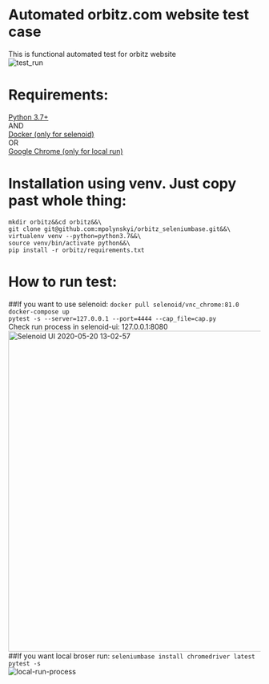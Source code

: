 # Automated orbitz.com website test case
This is functional automated test for orbitz website\
![test_run](https://user-images.githubusercontent.com/12695133/82375829-d4a2d800-9a29-11ea-8f5b-5fdeeb4042b5.gif)
# Requirements:
[Python 3.7+](https://www.python.org/downloads/) \
AND\
[Docker (only for selenoid)](https://www.docker.com/products/docker-desktop) \
OR\
[Google Chrome (only for local run)](https://www.google.ru/intl/ru/chrome)
# Installation using venv. Just copy past whole thing:
`mkdir orbitz&&cd orbitz&&\`  
`git clone git@github.com:mpolynskyi/orbitz_seleniumbase.git&&\`  
`virtualenv venv --python=python3.7&&\`  
`source venv/bin/activate python&&\`  
`pip install -r orbitz/requirements.txt`  
# How to run test:
##If you want to use selenoid:
`docker pull selenoid/vnc_chrome:81.0`\
`docker-compose up`\
`pytest -s --server=127.0.0.1 --port=4444 --cap_file=cap.py `\
Check run process in selenoid-ui: 127.0.0.1:8080
<img width="640" alt="Selenoid UI 2020-05-20 13-02-57" src="https://user-images.githubusercontent.com/12695133/82434401-7a425f80-9a9b-11ea-9d0e-ebfabd6a2eec.png">
##If you want local broser run:
`seleniumbase install chromedriver latest`\
`pytest -s`\
![local-run-process](https://user-images.githubusercontent.com/12695133/82375829-d4a2d800-9a29-11ea-8f5b-5fdeeb4042b5.gif)
